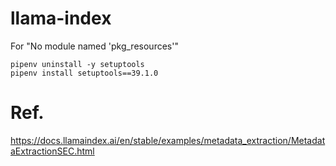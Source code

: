 # llama-index



For "No module named 'pkg_resources'"

```
pipenv uninstall -y setuptools
pipenv install setuptools==39.1.0
```


# Ref.

https://docs.llamaindex.ai/en/stable/examples/metadata_extraction/MetadataExtractionSEC.html
